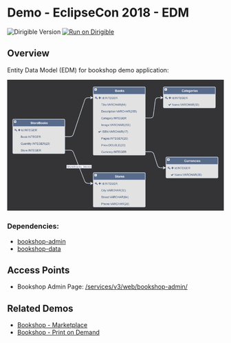 # Demo - EclipseCon 2018 - EDM

![Dirigible Version](https://img.shields.io/badge/dirigible%20version-3.x-green.svg) [![Run on Dirigible](https://img.shields.io/badge/run%20on-dirigible-blue.svg)](https://trial.ingress.pro.promart.shoot.canary.k8s-hana.ondemand.com/services/v3/web/ide-deploy-manager/?repository=https://github.com/dirigiblelabs/demo-eclipsecon2018-edm.git&uri=/services/v3/web/bookshop-admin/)

## Overview
Entity Data Model (EDM) for bookshop demo application:

![Entity Data Model](bookshop-simple/img/entity-data-model.png) 

### Dependencies:
- [bookshop-admin](https://github.com/dirigiblelabs/demo-eclipsecon2018-edm-bookshop-admin)
- [bookshop-data](https://github.com/dirigiblelabs/demo-eclipsecon2018-edm-bookshop-data)

## Access Points
- Bookshop Admin Page: [/services/v3/web/bookshop-admin/](http://localhost:8080/services/v3/web/bookshop-admin/)

## Related Demos
- [Bookshop - Marketplace](https://github.com/dirigiblelabs/demo-eclipsecon2018-edm-complex)
- [Bookshop - Print on Demand](https://github.com/dirigiblelabs/demo-eclipsecon2018-bpm)

